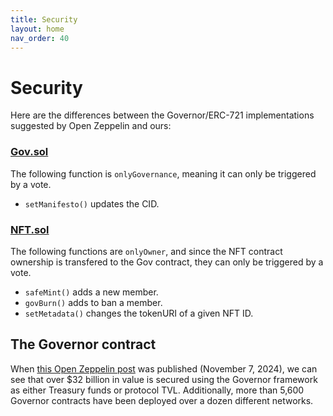 ```yaml
---
title: Security
layout: home
nav_order: 40
---
```


# Security

Here are the differences between the Governor/ERC-721 implementations suggested by Open Zeppelin and ours:

### [Gov.sol](https://github.com/w3hc/gov/blob/main/contracts/Gov.sol)

The following function is `onlyGovernance`, meaning it can only be triggered by a vote.

- `setManifesto()` updates the CID.

### [NFT.sol](https://github.com/w3hc/gov/blob/main/contracts/NFT.sol)

The following functions are `onlyOwner`, and since the NFT contract ownership is transfered to the Gov contract, they can only be triggered by a vote.

- `safeMint()` adds a new member.
- `govBurn()` adds to ban a member.
- `setMetadata()` changes the tokenURI of a given NFT ID.

## The Governor contract

When [this Open Zeppelin post](https://blog.openzeppelin.com/announcing-a-new-working-group-for-openzeppelin-governor) was published (November 7, 2024), we can see that over $32 billion in value is secured using the Governor framework as either Treasury funds or protocol TVL. Additionally, more than 5,600 Governor contracts have been deployed over a dozen different networks.